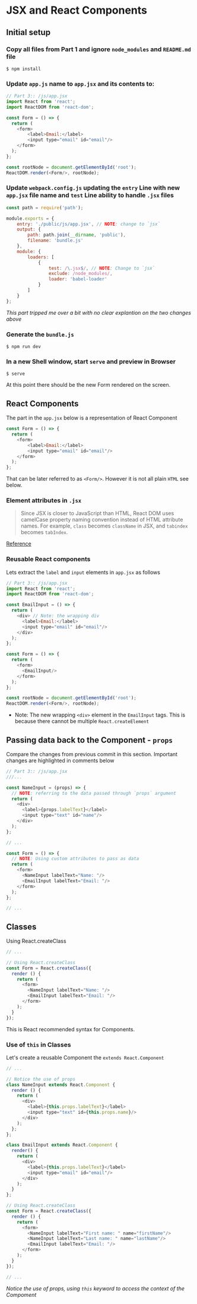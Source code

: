 # JSX and React Components

## Initial setup

### Copy all files from Part 1 and ignore `node_modules` and `README.md` file
```Shell
$ npm install
```

### Update `app.js` name to `app.jsx` and its contents to: 
```JavaScript
// Part 3:: /js/app.jsx
import React from 'react';
import ReactDOM from 'react-dom';

const Form = () => {
  return (
    <form>
        <label>Email:</label>
        <input type="email" id="email"/>
    </form>
  );
};

const rootNode = document.getElementById('root');
ReactDOM.render(<Form/>, rootNode);
```

### Update `webpack.config.js` updating the `entry` Line with new `app.jsx` file name and `test` Line ability to handle `.jsx` files 
```JavaScript
const path = require('path');

module.exports = {
    entry: './public/js/app.jsx', // NOTE: change to `jsx`
    output: {
        path: path.join(__dirname, 'public'),
        filename: 'bundle.js'
    },
    module: {
        loaders: [
            {
                test: /\.jsx$/, // NOTE: Change to `jsx`
                exclude: /node_modules/,
                loader: 'babel-loader'
            }
        ]
    }
};
```
_This part tripped me over a bit with no clear explantion on the two changes above_

### Generate the `bundle.js` 

```Shell
$ npm run dev
```

### In a new Shell window, start `serve` and preview in Browser
```Shell
$ serve
```
At this point there should be the new Form rendered on the screen. 


## React Components

The part in the `app.jsx` below is a representation of React Component
```JavaScript
const Form = () => {
  return (
    <form>
        <label>Email:</label>
        <input type="email" id="email"/>
    </form>
  );
};
```
That can be later referred to as `<Form/>`. However it is not all plain `HTML` see below.

### Element attributes in `.jsx`
> Since JSX is closer to JavaScript than HTML, 
React DOM uses camelCase property naming convention 
instead of HTML attribute names.
For example, `class` becomes `className` in JSX, 
and `tabindex` becomes `tabIndex`.

[Reference](https://facebook.github.io/react/docs/introducing-jsx.html#specifying-children-with-jsx)


### Reusable React components
Lets extract the `label` and `input` elements in `app.jsx` as follows
```JavaScript
// Part 3:: /js/app.jsx
import React from 'react';
import ReactDOM from 'react-dom';

const EmailInput = () => {
  return (
    <div> // Note: the wrapping div
      <label>Email:</label>
      <input type="email" id="email"/>
    </div>
  );
};

const Form = () => {
  return (
    <form>
      <EmailInput/>
    </form>
  );
};

const rootNode = document.getElementById('root');
ReactDOM.render(<Form/>, rootNode);
```
* Note: The new wrapping `<div>` element in the `EmailInput` tags. 
This is because there cannot be multiple `React.createElement`

## Passing data back to the Component - `props` 

Compare the changes from previous commit in this section. 
Important changes are highlighted in comments below
```JavaScript
// Part 3:: /js/app.jsx
///...

const NameInput = (props) => {
  // NOTE: referring to the data passed through `props` argument
  return (
    <div> 
      <label>{props.labelText}</label>
      <input type="text" id="name"/>
    </div>
  );
};

// ...

const Form = () => {
  // NOTE: Using custom attributes to pass as data
  return (
    <form>
      <NameInput labelText="Name: "/>
      <EmailInput labelText="Email: "/>
    </form>
  );
};

// ...
```

## Classes

Using React.createClass 
```JavaScript
// ...

// Using React.createClass
const Form = React.createClass({
  render () {
    return (
      <form>
        <NameInput labelText="Name: "/>
        <EmailInput labelText="Email: "/>
      </form>
    );
  }
});
```
This is React recommended syntax for Components. 

### Use of `this` in Classes

Let's create a reusable Component the `extends React.Component` 
```JavaScript
// ...

// Notice the use of props
class NameInput extends React.Component {
  render () {
    return (
      <div> 
        <label>{this.props.labelText}</label>
        <input type="text" id={this.props.name}/>
      </div>
    );
  };
};

class EmailInput extends React.Component {
  render() {
    return (
      <div>
        <label>{this.props.labelText}</label>
        <input type="email" id="email"/>
      </div>
    );
  }
};

// Using React.createClass
const Form = React.createClass({
  render () {
    return (
      <form>
        <NameInput labelText="First name: " name="firstName"/>
        <NameInput labelText="Last name: " name="lastName"/>
        <EmailInput labelText="Email: "/>
      </form>
    );
  }
});

// ...
```

_Notice the use of props, using `this` keyword to access the context of the Compoment_

